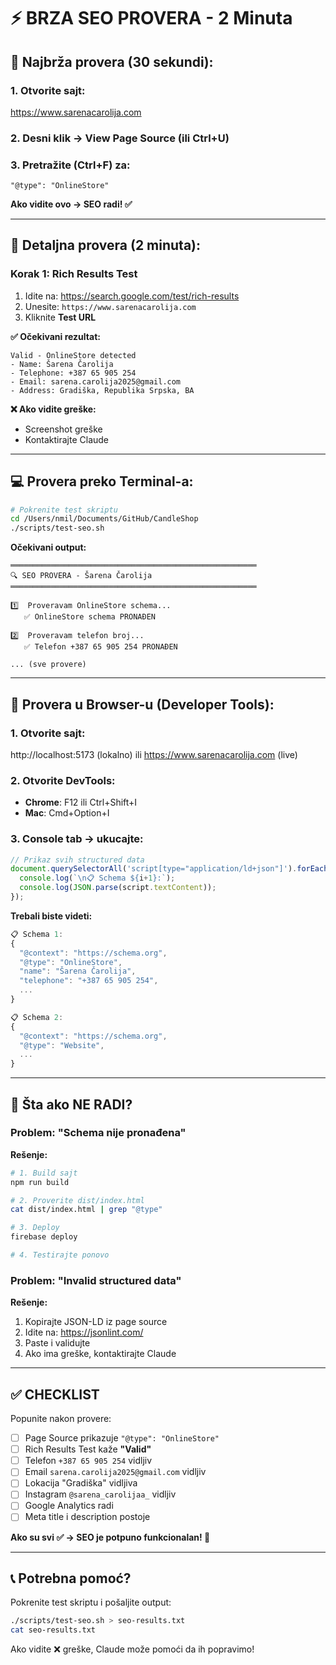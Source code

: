# ⚡ BRZA SEO PROVERA - 2 Minuta

## 🎯 Najbrža provera (30 sekundi):

### 1. Otvorite sajt:
https://www.sarenacarolija.com

### 2. Desni klik → **View Page Source** (ili Ctrl+U)

### 3. Pretražite (Ctrl+F) za:
```
"@type": "OnlineStore"
```

**Ako vidite ovo → SEO radi! ✅**

---

## 🔬 Detaljna provera (2 minuta):

### Korak 1: Rich Results Test
1. Idite na: https://search.google.com/test/rich-results
2. Unesite: `https://www.sarenacarolija.com`
3. Kliknite **Test URL**

**✅ Očekivani rezultat:**
```
Valid - OnlineStore detected
- Name: Šarena Čarolija
- Telephone: +387 65 905 254
- Email: sarena.carolija2025@gmail.com
- Address: Gradiška, Republika Srpska, BA
```

**❌ Ako vidite greške:**
- Screenshot greške
- Kontaktirajte Claude

---

## 💻 Provera preko Terminal-a:

```bash
# Pokrenite test skriptu
cd /Users/nmil/Documents/GitHub/CandleShop
./scripts/test-seo.sh
```

**Očekivani output:**
```
═══════════════════════════════════════════════════════
🔍 SEO PROVERA - Šarena Čarolija
═══════════════════════════════════════════════════════

1️⃣  Proveravam OnlineStore schema...
   ✅ OnlineStore schema PRONAĐEN

2️⃣  Proveravam telefon broj...
   ✅ Telefon +387 65 905 254 PRONAĐEN

... (sve provere)
```

---

## 🎨 Provera u Browser-u (Developer Tools):

### 1. Otvorite sajt:
http://localhost:5173 (lokalno) ili https://www.sarenacarolija.com (live)

### 2. Otvorite DevTools:
- **Chrome**: F12 ili Ctrl+Shift+I
- **Mac**: Cmd+Option+I

### 3. Console tab → ukucajte:

```javascript
// Prikaz svih structured data
document.querySelectorAll('script[type="application/ld+json"]').forEach((script, i) => {
  console.log(`\n📋 Schema ${i+1}:`);
  console.log(JSON.parse(script.textContent));
});
```

**Trebali biste videti:**
```javascript
📋 Schema 1:
{
  "@context": "https://schema.org",
  "@type": "OnlineStore",
  "name": "Šarena Čarolija",
  "telephone": "+387 65 905 254",
  ...
}

📋 Schema 2:
{
  "@context": "https://schema.org",
  "@type": "Website",
  ...
}
```

---

## 🚨 Šta ako NE RADI?

### Problem: "Schema nije pronađena"

**Rešenje:**
```bash
# 1. Build sajt
npm run build

# 2. Proverite dist/index.html
cat dist/index.html | grep "@type"

# 3. Deploy
firebase deploy

# 4. Testirajte ponovo
```

### Problem: "Invalid structured data"

**Rešenje:**
1. Kopirajte JSON-LD iz page source
2. Idite na: https://jsonlint.com/
3. Paste i validujte
4. Ako ima greške, kontaktirajte Claude

---

## ✅ CHECKLIST

Popunite nakon provere:

- [ ] Page Source prikazuje `"@type": "OnlineStore"`
- [ ] Rich Results Test kaže **"Valid"**
- [ ] Telefon `+387 65 905 254` vidljiv
- [ ] Email `sarena.carolija2025@gmail.com` vidljiv
- [ ] Lokacija "Gradiška" vidljiva
- [ ] Instagram `@sarena_carolijaa_` vidljiv
- [ ] Google Analytics radi
- [ ] Meta title i description postoje

**Ako su svi ✅ → SEO je potpuno funkcionalan! 🎉**

---

## 📞 Potrebna pomoć?

Pokrenite test skriptu i pošaljite output:
```bash
./scripts/test-seo.sh > seo-results.txt
cat seo-results.txt
```

Ako vidite ❌ greške, Claude može pomoći da ih popravimo!
